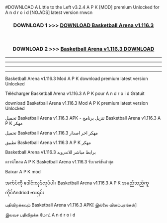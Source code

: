 #DOWNLOAD A Little to the Left v3.2.4 A P K [MOD] premium Unlocked for A n d r o i d [NO.ADS] latest version rnwcn 



<div align="center">

<h3>DOWNLOAD 1 >>> <a href="https://getmod1.web.app/?judule=Btd Battles">DOWNLOAD Basketball Arena v1.116.3</a></h3><br>

<h3>DOWNLOAD 2 >>> <a href="https://getmod1.web.app/?judule=Btd Battles">Basketball Arena v1.116.3 DOWNLOAD </a></h3>

</div>


----------------------------------------------------------

----------------------------------------------------------

----------------------------------------------------------

----------------------------------------------------------


Basketball Arena v1.116.3 Mod A P K download premium latest version Unlocked

Télécharger Basketball Arena v1.116.3 A P K pour A n d r o i d Gratuit

download Basketball Arena v1.116.3 Mod A P K premium latest version Unlocked

تحميل Basketball Arena v1.116.3 APK - تنزيل برنامج Basketball Arena v1.116.3 A P K مهكر

تحميل Basketball Arena v1.116.3 مهكر اخر اصدار

تطبيق Basketball Arena v1.116.3 A P K مهكر

Basketball Arena v1.116.3 برابط مباشر للاندرويد

ดาวน์โหลด A P K Basketball Arena v1.116.3 รับเวอร์ชันล่าสุด

Baixar A P K mod

အက်ပ်ကို ဒေါင်းလုဒ်လုပ်ပါ။ Basketball Arena v1.116.3 A P K အမည်သည်ကူကိုင်Andriod ဗားရှင်း

பதிவிறக்கவும் Basketball Arena v1.116.3 APK[ இல்லை விளம்பரங்கள்] 
 
இலவச பதிவிறக்க மோட் A n d r o i d



